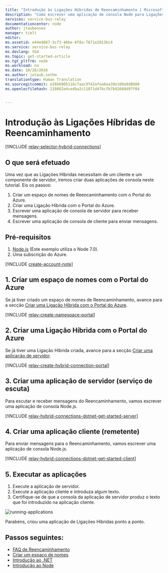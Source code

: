 ```yaml
---
title: "Introdução às Ligações Híbridas de Reencaminhamento | Microsoft Docs"
description: "Como escrever uma aplicação de consola Node para Ligações Híbridas"
services: service-bus-relay
documentationcenter: node
author: jtaubensee
manager: timlt
editor: 
ms.assetid: e44e4867-3cf3-46be-8f8a-7671e2013bc4
ms.service: service-bus-relay
ms.devlang: tbd
ms.topic: get-started-article
ms.tgt_pltfrm: node
ms.workload: na
ms.date: 10/28/2016
ms.author: jotaub,sethm
translationtype: Human Translation
ms.sourcegitcommit: e26b6005116c7aacdf42afea6ea39e100a9d8080
ms.openlocfilehash: 218082e4cedba2c11871d47bcfb7b92688d97f04


---
```

# <a name="get-started-with-relay-hybrid-connections"></a>Introdução às Ligações Híbridas de Reencaminhamento
[!INCLUDE [relay-selector-hybrid-connections](../../includes/relay-selector-hybrid-connections.md)]

## <a name="what-will-be-accomplished"></a>O que será efetuado
Uma vez que as Ligações Híbridas necessitam de um cliente e um componente de servidor, iremos criar duas aplicações de consola neste tutorial. Eis os passos:

1. Criar um espaço de nomes de Reencaminhamento com o Portal do Azure.
2. Criar uma Ligação Híbrida com o Portal do Azure.
3. Escrever uma aplicação de consola de servidor para receber mensagens.
4. Escrever uma aplicação de consola de cliente para enviar mensagens.

## <a name="prerequisites"></a>Pré-requisitos
1. [Node.js](https://nodejs.org/en/) (Este exemplo utiliza o Node 7.0).
2. Uma subscrição do Azure.

[!INCLUDE [create-account-note](../../includes/create-account-note.md)]

## <a name="1-create-a-namespace-using-the-azure-portal"></a>1. Criar um espaço de nomes com o Portal do Azure
Se já tiver criado um espaço de nomes de Reencaminhamento, avance para a secção [Criar uma Ligação Híbrida com o Portal do Azure](#2-create-a-hybrid-connection-using-the-azure-portal).

[!INCLUDE [relay-create-namespace-portal](../../includes/relay-create-namespace-portal.md)]

## <a name="2-create-a-hybrid-connection-using-the-azure-portal"></a>2. Criar uma Ligação Híbrida com o Portal do Azure
Se já tiver uma Ligação Híbrida criada, avance para a secção [Criar uma aplicação de servidor](#3-create-a-server-application-listener).

[!INCLUDE [relay-create-hybrid-connection-portal](../../includes/relay-create-hybrid-connection-portal.md)]

## <a name="3-create-a-server-application-listener"></a>3. Criar uma aplicação de servidor (serviço de escuta)
Para escutar e receber mensagens do Reencaminhamento, vamos escrever uma aplicação de consola Node.js.

[!INCLUDE [relay-hybrid-connections-dotnet-get-started-server](../../includes/relay-hybrid-connections-node-get-started-server.md)]

## <a name="4-create-a-client-application-sender"></a>4. Criar uma aplicação cliente (remetente)
Para enviar mensagens para o Reencaminhamento, vamos escrever uma aplicação de consola Node.js.

[!INCLUDE [relay-hybrid-connections-dotnet-get-started-client](../../includes/relay-hybrid-connections-node-get-started-client.md)]

## <a name="5-run-the-applications"></a>5. Executar as aplicações
1. Execute a aplicação de servidor.
2. Execute a aplicação cliente e introduza algum texto.
3. Certifique-se de que a consola da aplicação de servidor produz o texto que foi introduzido na aplicação cliente.

![running-applications](./media/relay-hybrid-connections-node-get-started/running-applications.png)

Parabéns, criou uma aplicação de Ligações Híbridas ponto a ponto.

## <a name="next-steps"></a>Passos seguintes:
* [FAQ de Reencaminhamento](relay-faq.md)
* [Criar um espaço de nomes](relay-create-namespace-portal.md)
* [Introdução ao .NET](relay-hybrid-connections-dotnet-get-started.md)
* [Introdução ao Node](relay-hybrid-connections-node-get-started.md)




<!--HONumber=Nov16_HO3-->


